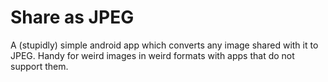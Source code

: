 # Share as JPEG

A (stupidly) simple android app which converts any image shared with it to JPEG. Handy for weird images in weird formats with apps that do not support them.
